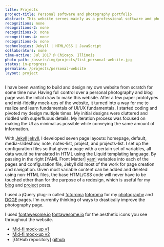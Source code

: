 ```yaml
---
title: Projects
project-title: Personal software and photography portfolio
abstract: This website serves mainly as a professional software and photography portfolio for potential employers/clients. I include a blog using Jekyll in hopes it will provide some positive change in their lives. I outline most of the technologies and libraries used to build this website for guidance to others who would like to learn about them for their own purposes.
recognitions: none
recognitions-2: none
recognitions-3: none
recognitions-4: none
recognitions-5: none
technologies: Jekyll | HTML/CSS | JavaScript
collaborators: none
time-active: Jul 2017 @ Chicago, Illinois
photo-path: /assets/img/projects/list_personal-website.jpg
status: in-progress
permalink: /projects/personal-website
layout: project
---
```


I have been wanting to build and design my own website from scratch for some time now. Having full control over a personal photography and blog page was the initial draw to make this website. After a few paper prototypes and mid-fidelity mock-ups of the website, it turned into a way for me to realize and learn fundamentals of UI/UX fundamentals. I started coding and pivoted my design multiple times. My initial designs were cluttered and riddled with superfluous details. My iteration process was focused on making the UI as minimal as possible while conveying the same amount of information.

With [Jekyll] [jekyll], I developed seven page layouts: homepage, default, media-slideshow, note, notes-list, project, and projects-list. I set up the configuration files so that given a page with a certain set of variables, all data would be translated in HTML using the Liquid templating language. By passing in the right [YAML Front Matter] [yaml] variables into each of the pages and configuration file, Jekyll did most of the work for page creation and navigation. Given most variable content can be added and deleted using non-HTML files, the base HTML/CSS code will never have to be touched other than for the purpose of a redesign, which is useful for my [blog](/notes.html) and [project](/projects.html) posts.

I used a jQuery plug-in called [fotoroma] [fotoroma] for my [photography](/photography.html) and [DOGE](/doge.html) pages. I'm currently thinking of ways to drastically improve the photography page.

I used [fontawesome.io] [fontawesome.io] for the aesthetic icons you see throughout the website.

* <i class="fa fa-file-pdf-o" aria-hidden="true"></i> [Mid-fi mock-up v1](/assets/doc/bak_jason_website_v1.pdf)
* <i class="fa fa-file-pdf-o" aria-hidden="true"></i> [Mid-fi mock-up v2](/assets/doc/bak_jason_website_v2.pdf)
* <i class="fa fa-github" aria-hidden="true"></i> [GitHub repository] [github]

[fotoroma]: http://fotorama.io/
[yaml]: http://jekyllrb.com/docs/frontmatter/
[jekyll]: https://jekyllrb.com
[fontawesome.io]: fontawesome.io
[github]: https://github.com/jasonbak/jasonbak.github.io